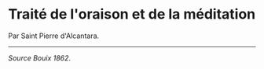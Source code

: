 # Traité de l'oraison et de la méditation

Par Saint Pierre d'Alcantara.

***

*Source Bouix 1862*.

